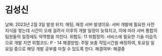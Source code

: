 # 김성신

날짜: 2023년 2월 3일
발생 위치: 매팅, 매칭 서버
발생이유: 서버 개발에 필요한 사전 지식을 쌓는데 시간이 오래 걸려서 이후의 개발 일정이 늦춰지고, 이에 따라 서버 통합의 팀원들의 일정에도 악역항을 끼친다.
위험도: 11
위험정의: 서비스에 필요한 기술 미습득으로 개발 지연
위험코드: P - 14
해결방법: 주말 보충 작업시간을 배정하여, 토요일 일요일 중으로 해당 개발 공부를 마칠 수 있도록 한다.
해결여부: 해결중
